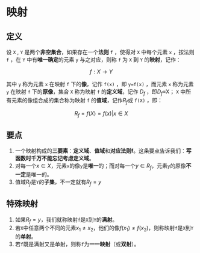 # 映射

## 定义

设 `X` , `Y` 是两个**非空集合**，如果存在一个**法则** `f` ，使得对 `X` 中每个元素 `x` ，按法则 `f` ，在 `Y` 中有**唯一确定**的元素 `y` 与之对应，则称 `f` 为 `X` 到 `Y` 的**映射**，记作：

$$f: X\to Y$$

其中 `y` 称为元素 `x` 在映射 `f` 下的**像**，记作 `f(x)` ，即 `y=f(x)` ，而元素 `x` 称为元素 `y` 在映射 `f` 下的**原像**，集合 `X` 称为映射 `f` 的**定义域**，记作 $D_{f}$ ，即$D_{f}$=X； `X` 中所有元素的像组合成的集合称为映射 `f` 的**值域**，记作$R_{f}$或 `f(X)` ，即：

$$R_{f}=f(X)={f(x)|x\in X} $$

## 要点

1. 一个映射构成的**三要素**：**定义域**、**值域**和**对应法则f**。这条要点告诉我们：**写函数时千万不能忘记考虑定义域**。
2. 对每一个$x\in X$，元素`x`的像`y`是**唯一**的；而对每一个$y\in R_{f}$，元素`y`的原像**不一定**是唯一的。
3. 值域$R_{f}$是`Y`的**子集**，不一定就有$R_{f}=y$

## 特殊映射

1. 如果$R_{f}=y$，我们就称映射`f`是`X`到`Y`的**满射**。
2. 若`X`中任意两个不同的元素$x_{1}\ne x_{2}$，他们的像$f(x_{1})\ne f(x_{2})$，则称映射`f`是`X`到`Y`的**单射**。
3. 若`f`既是满射又是单射，则称`f`为**一一映射**（或**双射**）。
